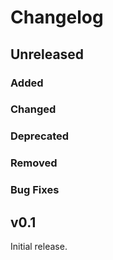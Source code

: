 # Changelog

## Unreleased

### Added

### Changed

### Deprecated

### Removed

### Bug Fixes

## v0.1

Initial release.
